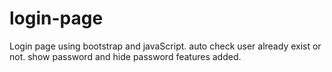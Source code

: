 # login-page
Login page using bootstrap and javaScript.
auto check user already exist or not.
show password and hide password features added.
